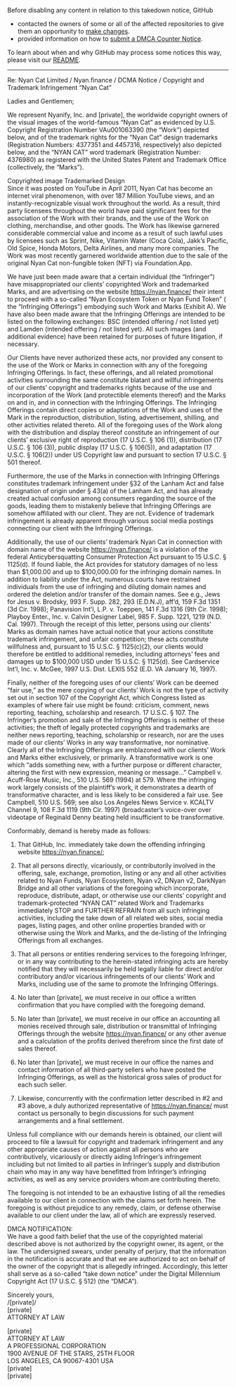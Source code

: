 Before disabling any content in relation to this takedown notice, GitHub
- contacted the owners of some or all of the affected repositories to give them an opportunity to [make changes](https://docs.github.com/en/github/site-policy/dmca-takedown-policy#a-how-does-this-actually-work).
- provided information on how to [submit a DMCA Counter Notice](https://docs.github.com/en/articles/guide-to-submitting-a-dmca-counter-notice).

To learn about when and why GitHub may process some notices this way, please visit our [README](https://github.com/github/dmca/blob/master/README.md).

---

Re: Nyan Cat Limited / Nyan.finance / DCMA Notice / Copyright and Trademark Infringement “Nyan Cat”  

Ladies and Gentlemen;

We represent Nyanify, Inc. and [private], the worldwide copyright
owners of the visual images of the world-famous “Nyan Cat” as evidenced by U.S. Copyright
Registration Number VAu001063390 (the “Work”) depicted below, and of the trademark rights
for the “Nyan Cat” design trademarks (Registration Numbers: 4377351 and 4457316, respectively)
also depicted below, and the “NYAN CAT” word trademark (Registration Number: 4376980) as
registered with the United States Patent and Trademark Office (collectively, the “Marks”).

Copyrighted image Trademarked Design  
Since it was posted on YouTube in April 2011, Nyan Cat has become an internet viral
phenomenon, with over 187 Million YouTube views, and an instantly-recognizable visual work
throughout the world. As a result, third party licensees throughout the world have paid significant
fees for the association of the Work with their brands, and the use of the Work on clothing,
merchandise, and other goods. The Work has likewise garnered considerable commercial value
and income as a result of such lawful uses by licensees such as Sprint, Nike, Vitamin Water (Coca
Cola), Jakk’s Pacific, Old Spice, Honda Motors, Delta Airlines, and many more companies. The
Work was most recently garnered worldwide attention due to the sale of the original Nyan Cat
non-fungible token (NFT) via Foundation.App. 

We have just been made aware that a certain individual (the
“Infringer”) have misappropriated our clients’ copyrighted Work
and trademarked Marks, and are advertising on the website https://nyan.finance/ their intent to
proceed with a so-called “Nyan Ecosystem Token or Nyan Fund Token” ( the “Infringing
Offerings”) embodying such Work and Marks (Exhibit A). We have also been made aware that
the Infringing Offerings are intended to be listed on the following exchanges: BSC (intended
offering / not listed yet) and Lamden (intended offering / not listed yet). All such images (and
additional evidence) have been retained for purposes of future litigation, if necessary.

Our Clients have never authorized these acts, nor provided any consent to the use
of the Work or Marks in connection with any of the foregoing Infringing Offerings. In fact, these
offerings, and all related promotional activities surrounding the same constitute blatant and willful
infringements of our clients’ copyright and trademarks rights because of the use and incorporation
of the Work (and protectible elements thereof) and the Marks on and in, and in connection with
the Infringing Offerings. The Infringing Offerings contain direct copies or adaptations of the
Work and uses of the Mark in the reproduction, distribution, listing, advertisement, shilling, and
other activities related thereto. All of the foregoing uses of the Work along with the distribution
and display thereof constitute an infringement of our clients’ exclusive right of reproduction (17
U.S.C. § 106 (1)), distribution (17 U.S.C. § 106 (3)), public display (17 U.S.C. § 106(5)), and
adaptation (17 U.S.C. § 106(2)) under US Copyright law and pursuant to section 17 U.S.C. § 501
thereof.

Furthermore, the use of the Marks in connection with Infringing Offerings constitutes
trademark infringement under §32 of the Lanham Act and false designation of origin under § 43(a)
of the Lanham Act, and has already created actual confusion among consumers regarding the
source of the goods, leading them to mistakenly believe that Infringing Offerings are somehow
affiliated with our client. They are not. Evidence of trademark infringement is already apparent
through various social media postings connecting our client with the Infringing Offerings.

Additionally, the use of our clients’ trademark Nyan Cat in connection with domain name
of the website https://nyan.finance/ is a violation of the federal Anticybersquatting Consumer
Protection Act pursuant to 15 U.S.C. § 1125(d). If found liable, the Act provides for statutory
damages of no less than $1,000.00 and up to $100,000.00 for the infringing domain names. In
addition to liability under the Act, numerous courts have restrained individuals from the use of
infringing and diluting domain names and ordered the deletion and/or transfer of the domain
names. See e.g., Jews for Jesus v. Brodsky, 993 F. Supp. 282, 293 (E.D.N.J), aff’d, 159 F.3d 1351
(3d Cir. 1998); Panavision Int'l, L.P. v. Toeppen, 141 F.3d 1316 (9th Cir. 1998); Playboy Enter.,
Inc. v. Calvin Designer Label, 985 F. Supp. 1221, 1219 (N.D. Cal. 1997). Through the receipt of
this letter, persons using our clients’ Marks as domain names have actual notice that your actions
constitute trademark infringement, and unfair competition; these acts constitute willfulness and,
pursuant to 15 U.S.C. § 1125(c)(2), our clients would therefore be entitled to additional remedies,
including attorneys’ fees and damages up to $100,000 USD under 15 U.S.C. §
1125(d). See Cardservice Int’l, Inc. v. McGee, 1997 U.S. Dist. LEXIS 552 (E.D. VA January 16,
1997).

Finally, neither of the foregoing uses of our clients’ Work can be deemed “fair use,” as the
mere copying of our clients’ Work is not the type of activity set out in section 107 of the Copyright 
Act, which Congress listed as examples of where fair use might be found: criticism, comment,
news reporting, teaching, scholarship and research. 17 U.S.C. § 107. The Infringer’s promotion
and sale of the Infringing Offerings is neither of these activities; the theft of legally protected
copyrights and trademarks are neither news reporting, teaching, scholarship or research, nor are
the uses made of our clients’ Works in any way transformative, nor nominative. Clearly all
of the Infringing Offerings are emblazoned with our clients’ Work and Marks either exclusively,
or primarily. A transformative work is one which “adds something new, with a further purpose or
different character, altering the first with new expression, meaning or message…” Campbell v.
Acuff-Rose Music, Inc., 510 U.S. 569 (1994) at 579. Where the infringing work largely consists
of the plaintiff’s work, it demonstrates a dearth of transformative character, and is less likely to be
considered a fair use. See Campbell, 510 U.S. 569; see also Los Angeles News Service v. KCALTV Channel 9, 108 F.3d 1119 (9th Cir. 1997) (broadcaster’s voice-over over videotape of Reginald
Denny beating held insufficient to be transformative.

Conformably, demand is hereby made as follows:

1) That GitHub, Inc. immediately take down the offending infringing website
https://nyan.finance/;

2) That all persons directly, vicariously, or contributorily involved in the
offering, sale, exchange, promotion, listing or any and all other activities related to Nyan
Funds, Nyan Ecosystem, Nyan v2, DNyan v2, DarkNyan Bridge and all other variations of
the foregoing which incorporate, reproduce, distribute, adapt, or otherwise use our clients’
copyright and trademark-protected “NYAN CAT” related Work and
Trademarks immediately STOP and FURTHER REFRAIN from all such infringing
activities, including the take down of all related web sites, social media pages, listing pages,
and other online properties branded with or otherwise using the Work and Marks, and
the de-listing of the Infringing Offerings from all exchanges.

3) That all persons or entities rendering services to the foregoing Infringer, or in
any way contributing to the herein-stated infringing acts are hereby notified that they will
necessarily be held legally liable for direct and/or contributory and/or vicarious
infringements of our clients’ Work and Marks, including use of the same to promote the
Infringing Offerings.

2) No later than [private], we must receive in our office a
written confirmation that you have complied with the foregoing demand.

3) No later than [private], we must receive in our office an
accounting all monies received through sale, distribution or transmittal of Infringing
Offerings through the website https://nyan.finance/ or any other avenue and a calculation of
the profits derived therefrom since the first date of sales thereof.

4) No later than [private], we must receive in our office the
names and contact information of all third-party sellers who have posted the Infringing
Offerings, as well as the historical gross sales of product for each such seller. 

5) Likewise, concurrently with the confirmation letter described in #2 and #3
above, a duly authorized representative of https://nyan.finance/ must contact us personally
to begin discussions for such payment arrangements and a final settlement.

Unless full compliance with our demands herein is obtained, our client will proceed to file
a lawsuit for copyright and trademark infringement and any other appropriate causes of action
against all persons who are contributively, vicariously or directly aiding Infringer’s infringement
including but not limited to all parties in Infringer’s supply and distribution chain who may in any
way have benefitted from Infringer’s infringing activities, as well as any service providers whom
are contributing thereto.

The foregoing is not intended to be an exhaustive listing of all the remedies available to
our client in connection with the claims set forth herein. The foregoing is without prejudice to any
remedy, claim, or defense otherwise available to our client under the law, all of which are expressly
reserved.

DMCA NOTIFICATION:  
We have a good faith belief that the use of the copyrighted material described above is not
authorized by the copyright owner, its agent, or the law. The undersigned swears, under penalty
of perjury, that the information in the notification is accurate and that we are authorized to act on
behalf of the owner of the copyright that is allegedly infringed. Accordingly, this letter shall serve
as a so-called “take down notice” under the Digital Millennium Copyright Act (17 U.S.C. § 512)
(the “DMCA”).

Sincerely yours,  
/[private]/  
[private]  
ATTORNEY AT LAW

[private]  
ATTORNEY AT LAW  
A PROFESSIONAL CORPORATION  
1900 AVENUE OF THE STARS, 25TH FLOOR  
LOS ANGELES, CA 90067-4301 USA  
[private]  
[private]
